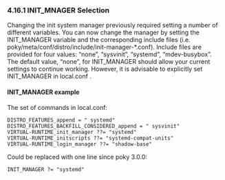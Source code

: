 ### 4.16.1 INIT_MNAGER Selection

Changing the init system manager previously required setting a number of different
variables. You can now change the manager by setting the INIT_MANAGER variable and the
corresponding include files (i.e. poky/meta/conf/distro/include/init-manager-*.conf).
Include files are provided for four values:
“none”,
“sysvinit”,
“systemd”,
“mdev-busybox”.
The default value, “none”, for INIT_MANAGER should allow your current settings to
continue working. However, it is advisable to explicitly set INIT_MANAGER in
local.conf .

#### INIT_MANAGER example

The set of commands in local.conf:

	DISTRO_FEATURES_append = " systemd"
	DISTRO_FEATURES_BACKFILL_CONSIDERED_append = " sysvinit"
	VIRTUAL-RUNTIME_init_manager ??= "systemd"
	VIRTUAL-RUNTIME_initscripts ??= "systemd-compat-units"
	VIRTUAL-RUNTIME_login_manager ??= "shadow-base"

Could be replaced with one line since poky 3.0.0:

	INIT_MANAGER ?= "systemd"
